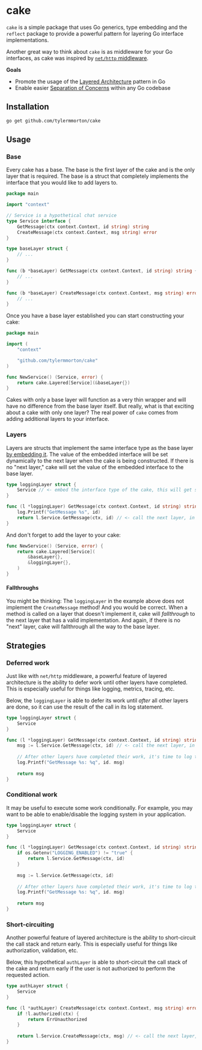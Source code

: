 # cake

`cake` is a simple package that uses Go generics, type embedding and the `reflect` package to provide a powerful pattern for layering Go interface implementations.

Another great way to think about `cake` is as middleware for your Go interfaces, as cake was inspired by [`net/http` middleware](https://pkg.go.dev/net/http#Handler).

**Goals**
- Promote the usage of the [Layered Architecture](https://en.wikipedia.org/wiki/Multitier_architecture) pattern in Go
- Enable easier [Separation of Concerns](https://en.wikipedia.org/wiki/Separation_of_concerns) within any Go codebase

## Installation

```bash
go get github.com/tylermmorton/cake
```

## Usage

### Base

Every cake has a base. The base is the first layer of the cake and is the only layer that is required. The base is a struct that completely implements the interface that you would like to add layers to.

```go
package main

import "context"

// Service is a hypothetical chat service
type Service interface {
    GetMessage(ctx context.Context, id string) string
    CreateMessage(ctx context.Context, msg string) error
}

type baseLayer struct {
    // ...	
}

func (b *baseLayer) GetMessage(ctx context.Context, id string) string {
    // ...
}

func (b *baseLayer) CreateMessage(ctx context.Context, msg string) error {
    // ...
}
```

Once you have a base layer established you can start constructing your cake:
```go
package main

import (
    "context"

    "github.com/tylermmorton/cake"
)

func NewService() (Service, error) {
    return cake.Layered[Service](&baseLayer{})
}
```

Cakes with only a base layer will function as a very thin wrapper and will have no difference from the base layer itself. But really, what is that exciting about a cake with only one layer? The real power of `cake` comes from adding additional layers to your interface. 

### Layers

Layers are structs that implement the same interface type as the base layer [by embedding it](https://go101.org/article/type-embedding.html). The value of the embedded interface will be set dynamically to the next layer when the cake is being constructed. If there is no "next layer," cake will set the value of the embedded interface to the base layer.

```go
type loggingLayer struct {
    Service // <- embed the interface type of the cake, this will get set dynamically
}

func (l *loggingLayer) GetMessage(ctx context.Context, id string) string {
    log.Printf("GetMessage %s", id)
    return l.Service.GetMessage(ctx, id) // <- call the next layer, in this case: 'baseLayer'
}
```

And don't forget to add the layer to your cake:
```go
func NewService() (Service, error) {
    return cake.Layered[Service](
        &baseLayer{}, 
        &loggingLayer{}, 
    )
}
```
#### Fallthroughs

You might be thinking: The `loggingLayer` in the example above does not implement the `CreateMessage` method! And you would be correct. When a method is called on a layer that doesn't implement it, cake will _fallthrough_ to the next layer that has a valid implementation. And again, if there is no "next" layer, cake will fallthrough all the way to the base layer.

## Strategies

### Deferred work
Just like with `net/http` middleware, a powerful feature of layered architecture is the ability to defer work until other layers have completed. This is especially useful for things like logging, metrics, tracing, etc.

Below, the `loggingLayer` is able to defer its work until _after_ all other layers are done, so it can use the result of the call in its log statement.

```go
type loggingLayer struct {
    Service
}

func (l *loggingLayer) GetMessage(ctx context.Context, id string) string {
    msg := l.Service.GetMessage(ctx, id) // <- call the next layer, in this case: 'baseLayer'
	
    // After other layers have completed their work, it's time to log the result
    log.Printf("GetMessage %s: %q", id. msg)
	
    return msg
}
```

### Conditional work
It may be useful to execute some work conditionally. For example, you may want to be able to enable/disable the logging system in your application.

```go
type loggingLayer struct {
    Service
}

func (l *loggingLayer) GetMessage(ctx context.Context, id string) string {
    if os.Getenv("LOGGING_ENABLED") != "true" {
        return l.Service.GetMessage(ctx, id)
    }
	
    msg := l.Service.GetMessage(ctx, id)
	
    // After other layers have completed their work, it's time to log the result
    log.Printf("GetMessage %s: %q", id. msg)
	
    return msg
}
```

### Short-circuiting
Another powerful feature of layered architecture is the ability to short-circuit the call stack and return early. This is especially useful for things like authorization, validation, etc.

Below, this hypothetical `authLayer` is able to short-circuit the call stack of the cake and return early if the user is not authorized to perform the requested action.

```go
type authLayer struct {
    Service
}

func (l *authLayer) CreateMessage(ctx context.Context, msg string) error {
    if !l.authorized(ctx) {
        return ErrUnauthorized
    }
    
    return l.Service.CreateMessage(ctx, msg) // <- call the next layer, in this case: 'baseLayer'
}
```
